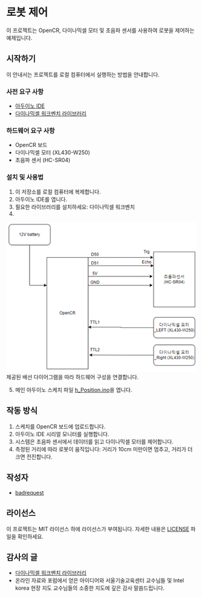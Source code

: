 # 로봇 제어

이 프로젝트는 OpenCR, 다이나믹셀 모터 및 초음파 센서를 사용하여 로봇을 제어하는 예제입니다.

## 시작하기

이 안내서는 프로젝트를 로컬 컴퓨터에서 실행하는 방법을 안내합니다.

### 사전 요구 사항

- [아두이노 IDE](https://www.arduino.cc/en/software)
- [다이나믹셀 워크벤치 라이브러리](https://github.com/ROBOTIS-GIT/DynamixelWorkbench)

 
### 하드웨어 요구 사항

- OpenCR 보드
- 다이나믹셀 모터 (XL430-W250)
- 초음파 센서 (HC-SR04)

### 설치 및 사용법

1. 이 저장소를 로컬 컴퓨터에 복제합니다.
2. 아두이노 IDE를 엽니다.
3. 필요한 라이브러리를 설치하세요: 다이나믹셀 워크벤치
4. 
![Alt text](image-1.png) 제공된 배선 다이어그램을 따라 하드웨어 구성을 연결합니다.

5. 메인 아두이노 스케치 파일 [h_Position.ino](h_Position.ino)을 엽니다.

## 작동 방식

1. 스케치를 OpenCR 보드에 업로드합니다.
2. 아두이노 IDE 시리얼 모니터를 실행합니다.
3. 시스템은 초음파 센서에서 데이터를 읽고 다이나믹셀 모터를 제어합니다.
4. 측정된 거리에 따라 로봇이 움직입니다: 거리가 10cm 미만이면 멈추고, 거리가 더 크면 전진합니다.


## 작성자

- [badrequest](https://github.com/GgobukGgobuk)

## 라이선스

이 프로젝트는 MIT 라이선스 하에 라이선스가 부여됩니다. 자세한 내용은 [LICENSE](../../../LICENSE) 파일을 확인하세요.

## 감사의 글

- [다이나믹셀 워크벤치 라이브러리](https://github.com/ROBOTIS-GIT/DynamixelWorkbench)
- 온라인 자료와 포럼에서 얻은 아이디어와 서울기술교육센터 교수님들 및 Intel korea 현장 지도 교수님들의 소중한 지도에 깊은 감사 말씀드립니다.